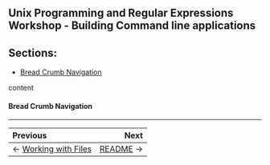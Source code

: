 ## Unix Programming and Regular Expressions Workshop - Building Command line applications

## Sections:

* [Bread Crumb Navigation](#bread-crumb-navigation)

content

#### Bread Crumb Navigation
_________________________

Previous | Next
:------- | ---:
← [Working with Files](./working-with-files.md) | [README](../README.md) →
